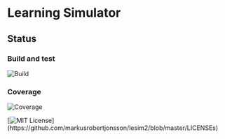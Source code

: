 # Learning Simulator

## Status

### Build and test
![Build](https://github.com/markusrobertjonsson/lesim2/workflows/Learning%20Simulator/badge.svg)

### Coverage
![Coverage](/home/runner/work/lesim2/lesim2/coverage.svg)

<!---
## Docs
[![Read the Docs](https://readthedocs.org/projects/learningsimulator/badge/?version=latest)](https://learningsimulator.readthedocs.io/en/latest/?badge=latest)


## Repository information

### License
-->
[![MIT License](https://img.shields.io/apm/l/atomic-design-ui.svg?)](https://github.com/markusrobertjonsson/lesim2/blob/master/LICENSEs)

